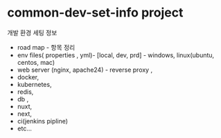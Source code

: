 # common-dev-set-info project

  개발 환경 세팅 정보 

  * road map - 항목 정리 
  * env files( properties , yml)- [local, dev, prd] - windows, linux(ubuntu, centos, mac) 
  * web server (nginx, apache24) - reverse proxy , 
  * docker, 
  * kubernetes, 
  * redis, 
  * db , 
  * nuxt, 
  * next, 
  * ci(jenkins pipline)
  * etc...
